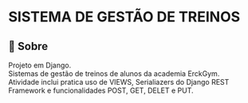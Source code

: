 <h1>SISTEMA DE GESTÃO DE TREINOS</h1>

<h2> 📌 Sobre </h2>
Projeto em Django.<br>
Sistemas de gestão de treinos de alunos da academia ErckGym. <br>
Atividade inclui pratica uso de VIEWS, Serialiazers do Django REST Framework e funcionalidades POST, GET, DELET e PUT.
